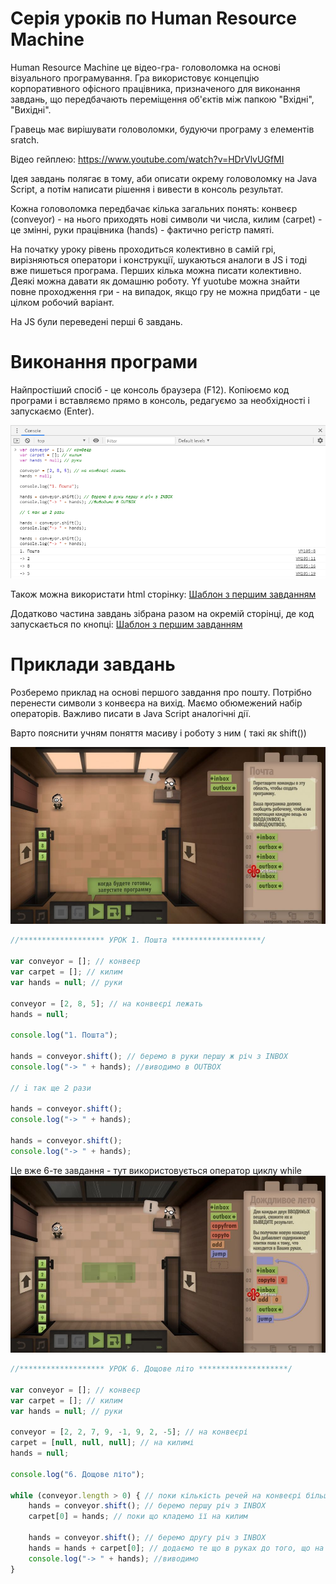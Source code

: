 # Серія уроків по Human Resource Machine

Human Resource Machine це відео-гра- головоломка на основі візуального програмування. Гра використовує концепцію корпоративного офісного працівника, призначеного для виконання завдань, що передбачають переміщення об'єктів між папкою "Вхідні", "Вихідні".

Гравець має вирішувати головоломки, будуючи програму з елементів sratch.

Відео гейплею: https://www.youtube.com/watch?v=HDrVlvUGfMI



Ідея завдань полягає в тому, аби описати окрему головоломку на Java Script, а потім написати рішення і вивести в консоль результат.

Кожна головоломка передбачає кілька загальних понять: конвеєр (conveyor) - на нього приходять нові символи чи числа, килим (carpet) - це змінні, руки працівника (hands) - фактично регістр памяті.

 На початку уроку рівень проходиться колективно в самій грі, вирізняються оператори і конструкції, шукаються аналоги в JS і тоді вже пишеться програма. Перших кілька можна писати колективно. Деякі можна давати як домашню роботу. Yf yuotube можна знайти повне проходження гри - на випадок, якщо гру не можна придбати - це цілком робочий варіант.

 На JS були переведені перші 6 завдань.

# Виконання програми
Найпростіший спосіб - це консоль браузера (F12). Копіюємо код програми і вставляємо прямо в консоль, редагуємо за необхідності і запускаємо (Enter).

![image](/HumanResourceMachine/img/console.PNG)

Також можна використати html сторінку: [Шаблон з першим завданням](template.html)

Додатково частина завдань зібрана разом на окремій сторінці, де код запускається по кнопці: [Шаблон з першим завданням](index.html)

# Приклади завдань
Розберемо приклад на основі першого завдання про пошту. Потрібно перенести символи з конвеєра на вихід. Маємо обюмежений набір операторів. Важливо писати в Java Script аналогічні дії. 

Варто пояснити учням поняття масиву і роботу з ним ( такі як shift())

![image](/HumanResourceMachine/img/1.jpg)

```javascript
//******************* УРОК 1. Пошта ********************/

var conveyor = []; // конвеєр
var carpet = []; // килим
var hands = null; // руки

conveyor = [2, 8, 5]; // на конвеєрі лежать
hands = null;

console.log("1. Пошта");

hands = conveyor.shift(); // беремо в руки першу ж річ з INBOX
console.log("-> " + hands); //виводимо в OUTBOX

// i так ще 2 рази

hands = conveyor.shift();
console.log("-> " + hands);

hands = conveyor.shift();
console.log("-> " + hands);

```
Це вже 6-те завдання - тут використовується оператор циклу while
![image](/HumanResourceMachine/img/6.jpg)
```javascript
//******************* УРОК 6. Дощове літо ********************/

var conveyor = []; // конвеєр
var carpet = []; // килим
var hands = null; // руки

conveyor = [2, 2, 7, 9, -1, 9, 2, -5]; // на конвеєрі
carpet = [null, null, null]; // на килимі
hands = null;

console.log("6. Дощове літо");

while (conveyor.length > 0) { // поки кількість речей на конвеєрі більша за 0 - повторюємо ці команди: 
    hands = conveyor.shift(); // беремо першу річ з INBOX
    carpet[0] = hands; // поки що кладемо її на килим

    hands = conveyor.shift(); // беремо другу річ з INBOX
    hands = hands + carpet[0]; // додаємо те що в руках до того, що на килимі
    console.log("-> " + hands); //виводимо
}

```

